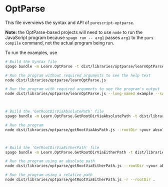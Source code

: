 # OptParse

This file overviews the syntax and API of `purescript-optparse`.

**Note:** the OptParse-based projects will need to use `node` to run the JavaScript program because `spago run -- arg1` passes `arg1` to the `purs compile` command, not the actual program being run.

To run the examples, use
```bash
# Build the Syntax file
spago bundle -m Learn.OptParse -t dist/libraries/optparse/learnOptParse.js

# Run the program without required arguments to see the help text
node dist/libraries/optparse/learnOptParse.js

# Run the program with required arguments to see the program's output
node dist/libraries/optparse/learnOptParse.js --long-name3 example --switch



# Build the 'GetRootDirViaAbsolutePath' file
spago bundle -m Learn.OptParse.GetRootDirViaAbsolutePath -t dist/libraries/optparse/getRootViaAbsPath.js

# Run the program
node dist/libraries/optparse/getRootViaAbsPath.js --rootDir <your absolute root dir argument here>



# Build the 'GetRootDirViaEitherPath' file
spago bundle -m Learn.OptParse.GetRootDirViaEitherPath -t dist/libraries/optparse/getRootViaEitherPath.js

# Run the program using an absolute path
node dist/libraries/optparse/getRootViaEitherPath.js --rootDir <your absolute dir argument here>

# Run the program using a relative path
node dist/libraries/optparse/getRootViaEitherPath.js -r --rootDir .
```
